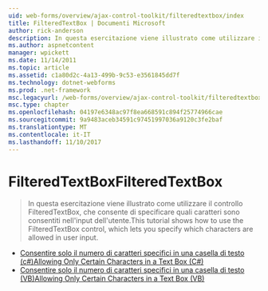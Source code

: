 ```yaml
---
uid: web-forms/overview/ajax-control-toolkit/filteredtextbox/index
title: FilteredTextBox | Documenti Microsoft
author: rick-anderson
description: In questa esercitazione viene illustrato come utilizzare il controllo FilteredTextBox, che consente di specificare quali caratteri sono consentiti nell'input dell'utente.
ms.author: aspnetcontent
manager: wpickett
ms.date: 11/14/2011
ms.topic: article
ms.assetid: c1a80d2c-4a13-499b-9c53-e3561845dd7f
ms.technology: dotnet-webforms
ms.prod: .net-framework
msc.legacyurl: /web-forms/overview/ajax-control-toolkit/filteredtextbox
msc.type: chapter
ms.openlocfilehash: 04197e6348ac97f8ea668591c894f25774966cae
ms.sourcegitcommit: 9a9483aceb34591c97451997036a9120c3fe2baf
ms.translationtype: MT
ms.contentlocale: it-IT
ms.lasthandoff: 11/10/2017
---
```

<a name="filteredtextbox"></a><span data-ttu-id="fbb6f-103">FilteredTextBox</span><span class="sxs-lookup"><span data-stu-id="fbb6f-103">FilteredTextBox</span></span>
====================
> <span data-ttu-id="fbb6f-104">In questa esercitazione viene illustrato come utilizzare il controllo FilteredTextBox, che consente di specificare quali caratteri sono consentiti nell'input dell'utente.</span><span class="sxs-lookup"><span data-stu-id="fbb6f-104">This tutorial shows how to use the FilteredTextBox control, which lets you specify which characters are allowed in user input.</span></span>


- [<span data-ttu-id="fbb6f-105">Consentire solo il numero di caratteri specifici in una casella di testo (c#)</span><span class="sxs-lookup"><span data-stu-id="fbb6f-105">Allowing Only Certain Characters in a Text Box (C#)</span></span>](allowing-only-certain-characters-in-a-text-box-cs.md)
- [<span data-ttu-id="fbb6f-106">Consentire solo il numero di caratteri specifici in una casella di testo (VB)</span><span class="sxs-lookup"><span data-stu-id="fbb6f-106">Allowing Only Certain Characters in a Text Box (VB)</span></span>](allowing-only-certain-characters-in-a-text-box-vb.md)
